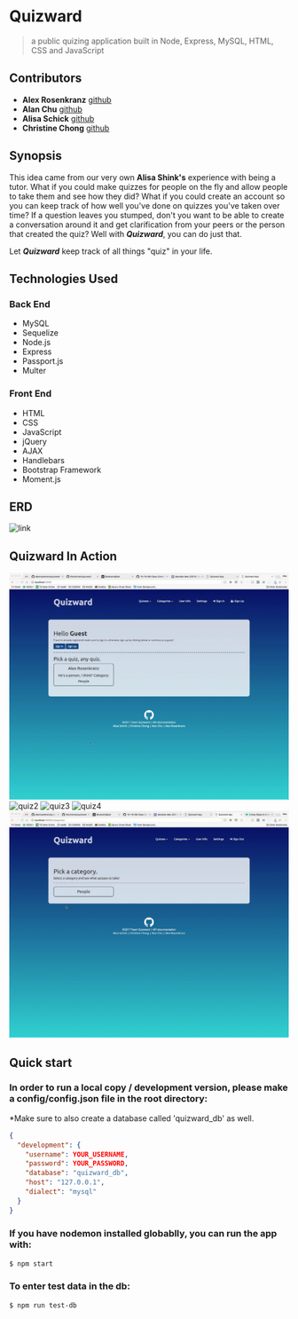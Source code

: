 # Quizward
> a public quizing application built in Node, Express, MySQL, HTML, CSS and JavaScript

## Contributors
* **Alex Rosenkranz** [github](https://github.com/alexrosenkranz)
* **Alan Chu** [github](https://github.com/thechutrain)
* **Alisa Schick** [github](https://github.com/alisaschink)
* **Christine Chong** [github](https://github.com/ccho0415)


## Synopsis
This idea came from our very own **Alisa Shink's** experience with being a tutor. What if you could make quizzes for people on the fly and allow people to take them and see how they did? What if you could create an account so you can keep track of how well you've done on quizzes you've taken over time? If a question leaves you stumped, don't you want to be able to create a conversation around it and get clarification from your peers or the person that created the quiz? Well with **_Quizward_**, you can do just that. 

Let **_Quizward_** keep track of all things "quiz" in your life.

## Technologies Used
### Back End
- MySQL
- Sequelize
- Node.js
- Express
- Passport.js
- Multer

### Front End
- HTML
- CSS
- JavaScript
- jQuery
- AJAX
- Handlebars
- Bootstrap Framework
- Moment.js


## ERD
![link](.notes/ERD_2.0.png)


## Quizward In Action
![quiz1](.notes/quiz.gif)
![quiz2](.notes/quiz2.gif)
![quiz3](.notes/quiz3.gif)
![quiz4](.notes/quiz4.gif)
![quiz5](.notes/quiz5.gif)



## Quick start

### In order to run a local copy / development version, please make a config/config.json file in the root directory:

*Make sure to also create a database called 'quizward_db' as well.
```json
{
  "development": {
    "username": YOUR_USERNAME,
    "password": YOUR_PASSWORD,
    "database": "quizward_db",
    "host": "127.0.0.1",
    "dialect": "mysql"
  }
}
```

### If you have nodemon installed globablly, you can run the app with:
``` shell
$ npm start
```

### To enter test data in the db:
```shell
$ npm run test-db
```

